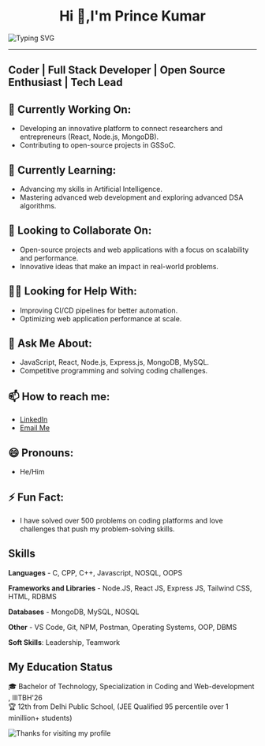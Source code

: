 <h1 align="center"><strong>Hi 👋,I'm Prince Kumar </strong></h1>
<p>
  <img src="https://readme-typing-svg.herokuapp.com?font=Fira+Code&weight=700&size=24&pause=1000&color=00AEEF&width=600&lines=Problem+solver.+Tech+enthusiast." alt="Typing SVG" />
</p>

___

<p align="center">
<h2><strong>Coder | Full Stack Developer | Open Source Enthusiast | Tech Lead </strong></h2>
</p>

## 🔧 Currently Working On:
- Developing an innovative platform to connect researchers and entrepreneurs (React, Node.js, MongoDB).
- Contributing to open-source projects in GSSoC.

## 🌱 Currently Learning:
- Advancing my skills in Artificial Intelligence.
- Mastering advanced web development and exploring advanced DSA algorithms.

## 🤝 Looking to Collaborate On:
- Open-source projects and web applications with a focus on scalability and performance.
- Innovative ideas that make an impact in real-world problems.

## 🧑‍💻 Looking for Help With:
- Improving CI/CD pipelines for better automation.
- Optimizing web application performance at scale.

## 💬 Ask Me About:
- JavaScript, React, Node.js, Express.js, MongoDB, MySQL.
- Competitive programming and solving coding challenges.

## 📫 How to reach me:
- [LinkedIn](https://www.linkedin.com/in/prince-kumar-455284260/)
- [Email Me](mailto:singhaniaprince39@example.com)

## 😄 Pronouns:
- He/Him

## ⚡ Fun Fact:
- I have solved over 500 problems on coding platforms and love challenges that push my problem-solving skills.



## Skills

**Languages** - C, CPP, C++, Javascript, NOSQL, OOPS

**Frameworks and Libraries** - Node.JS, React JS, Express JS, Tailwind CSS, HTML, RDBMS

**Databases** - MongoDB, MySQL, NOSQL 

**Other** - VS Code, Git, NPM, Postman, Operating Systems, OOP, DBMS

**Soft Skills**: Leadership, Teamwork

## My Education Status

🎓 Bachelor of Technology, Specialization in Coding and Web-development ,  IIITBH'26  
🏆 12th from Delhi Public School, (JEE Qualified 95 percentile over 1 minillion+ students)

![Thanks for visiting my profile](https://raw.githubusercontent.com/dibyendu415/dibyendu415/master/marquee.svg)

